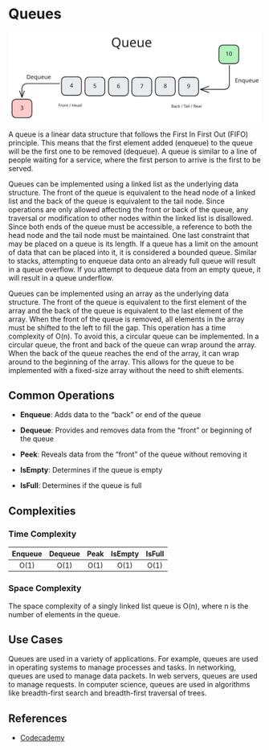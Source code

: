 # Queues

![Queue Data Structure](Queue.svg)

A queue is a linear data structure that follows the First In First Out (FIFO) principle. This means that the first element added (enqueue) to the queue will be the first one to be removed (dequeue). A queue is similar to a line of people waiting for a service, where the first person to arrive is the first to be served.

Queues can be implemented using a linked list as the underlying data structure. The front of the queue is equivalent to the head node of a linked list and the back of the queue is equivalent to the tail node. Since operations are only allowed affecting the front or back of the queue, any traversal or modification to other nodes within the linked list is disallowed. Since both ends of the queue must be accessible, a reference to both the head node and the tail node must be maintained. One last constraint that may be placed on a queue is its length. If a queue has a limit on the amount of data that can be placed into it, it is considered a bounded queue. Similar to stacks, attempting to enqueue data onto an already full queue will result in a queue overflow. If you attempt to dequeue data from an empty queue, it will result in a queue underflow.

Queues can be implemented using an array as the underlying data structure. The front of the queue is equivalent to the first element of the array and the back of the queue is equivalent to the last element of the array. When the front of the queue is removed, all elements in the array must be shifted to the left to fill the gap. This operation has a time complexity of O(n). To avoid this, a circular queue can be implemented. In a circular queue, the front and back of the queue can wrap around the array. When the back of the queue reaches the end of the array, it can wrap around to the beginning of the array. This allows for the queue to be implemented with a fixed-size array without the need to shift elements.

## Common Operations

- **Enqueue**: Adds data to the “back” or end of the queue

- **Dequeue**: Provides and removes data from the “front” or beginning of the queue

- **Peek**: Reveals data from the “front” of the queue without removing it

- **IsEmpty**: Determines if the queue is empty

- **IsFull**: Determines if the queue is full

## Complexities

### Time Complexity

| Enqueue | Dequeue | Peak | IsEmpty | IsFull |
| :-----: | :-----: | :--: | :-----: | :----: |
|  O(1)   |  O(1)   | O(1) |  O(1)   |  O(1)  |

### Space Complexity

The space complexity of a singly linked list queue is O(n), where n is the number of elements in the queue.

## Use Cases

Queues are used in a variety of applications. For example, queues are used in operating systems to manage processes and tasks. In networking, queues are used to manage data packets. In web servers, queues are used to manage requests. In computer science, queues are used in algorithms like breadth-first search and breadth-first traversal of trees.

## References

- [Codecademy](https://www.codecademy.com)
